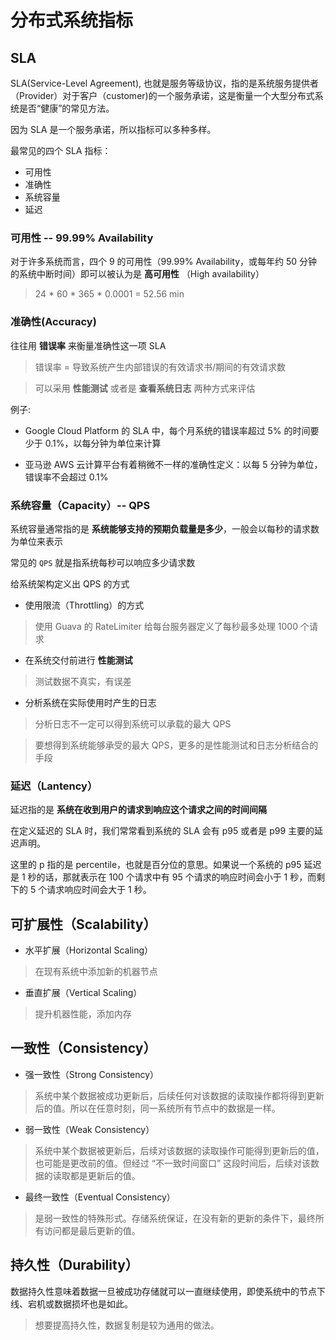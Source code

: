# 分布式系统指标

## SLA

SLA(Service-Level Agreement), 也就是服务等级协议，指的是系统服务提供者（Provider）对于客户（customer)的一个服务承诺，这是衡量一个大型分布式系统是否“健康”的常见方法。

因为 SLA 是一个服务承诺，所以指标可以多种多样。

最常见的四个 SLA 指标：

- 可用性
- 准确性
- 系统容量
- 延迟

### 可用性 -- 99.99% Availability

对于许多系统而言，四个 9 的可用性（99.99% Availability，或每年约 50 分钟的系统中断时间）即可以被认为是 **高可用性** （High availability）

> 24 * 60 * 365 * 0.0001 = 52.56 min

### 准确性(Accuracy)

往往用 **错误率** 来衡量准确性这一项 SLA

> 错误率 = 导致系统产生内部错误的有效请求书/期间的有效请求数

> 可以采用 **性能测试** 或者是 **查看系统日志** 两种方式来评估

例子:

- Google Cloud Platform 的 SLA 中，每个月系统的错误率超过 5% 的时间要少于 0.1%，以每分钟为单位来计算

- 亚马逊 AWS 云计算平台有着稍微不一样的准确性定义：以每 5 分钟为单位，错误率不会超过 0.1%

### 系统容量（Capacity）-- QPS

系统容量通常指的是 **系统能够支持的预期负载量是多少**，一般会以每秒的请求数为单位来表示

常见的 `QPS` 就是指系统每秒可以响应多少请求数

给系统架构定义出 QPS 的方式

- 使用限流（Throttling）的方式

> 使用 Guava 的 RateLimiter 给每台服务器定义了每秒最多处理 1000 个请求

- 在系统交付前进行 **性能测试**

> 测试数据不真实，有误差

- 分析系统在实际使用时产生的日志

> 分析日志不一定可以得到系统可以承载的最大 QPS

> 要想得到系统能够承受的最大 QPS，更多的是性能测试和日志分析结合的手段

### 延迟（Lantency）

延迟指的是 **系统在收到用户的请求到响应这个请求之间的时间间隔**

在定义延迟的 SLA 时，我们常常看到系统的 SLA 会有 p95 或者是 p99 主要的延迟声明。

这里的 p 指的是 percentile，也就是百分位的意思。如果说一个系统的 p95 延迟是 1 秒的话，那就表示在 100 个请求中有 95 个请求的响应时间会小于 1 秒，而剩下的 5 个请求响应时间会大于 1 秒。

## 可扩展性（Scalability）

- 水平扩展（Horizontal Scaling）

> 在现有系统中添加新的机器节点

- 垂直扩展（Vertical Scaling）

> 提升机器性能，添加内存

## 一致性（Consistency）

- 强一致性（Strong Consistency）

> 系统中某个数据被成功更新后，后续任何对该数据的读取操作都将得到更新后的值。所以在任意时刻，同一系统所有节点中的数据是一样。

- 弱一致性（Weak Consistency）

> 系统中某个数据被更新后，后续对该数据的读取操作可能得到更新后的值，也可能是更改前的值。但经过 “不一致时间窗口” 这段时间后，后续对该数据的读取都是更新后的值。

- 最终一致性（Eventual Consistency）

> 是弱一致性的特殊形式。存储系统保证，在没有新的更新的条件下，最终所有访问都是最后更新的值。

## 持久性（Durability）

数据持久性意味着数据一旦被成功存储就可以一直继续使用，即使系统中的节点下线、宕机或数据损坏也是如此。

> 想要提高持久性，数据复制是较为通用的做法。